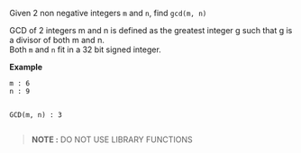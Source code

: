 <div class="markdown-content" id="problem-content">
<p>Given 2 non negative integers <code class="highlighter-rouge">m</code> and <code class="highlighter-rouge">n</code>, find <code class="highlighter-rouge">gcd(m, n)</code></p>
<p>GCD of 2 integers m and n is defined as the greatest integer g such that g is a divisor of both m and n.<br/>
Both <code class="highlighter-rouge">m</code> and <code class="highlighter-rouge">n</code> fit in a 32 bit signed integer.</p>
<p><strong>Example</strong></p>
<div class="highlighter-rouge"><pre class="highlight"><code>m : 6
n : 9

GCD(m, n) : 3 
</code></pre>
</div>
<blockquote>
<p><strong>NOTE :</strong> DO NOT USE LIBRARY FUNCTIONS</p>
</blockquote>

</div>
